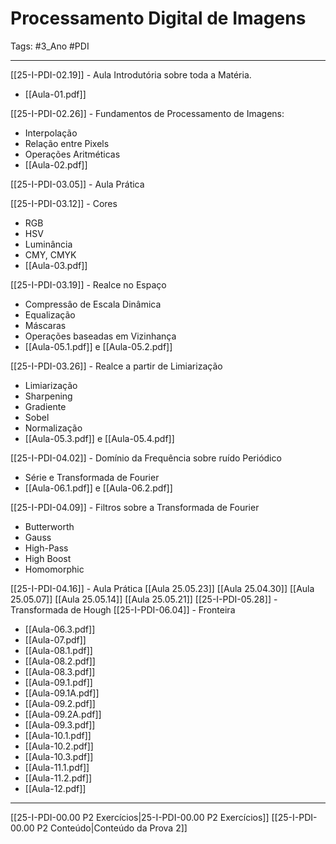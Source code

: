  # Processamento Digital de Imagens

Tags: #3_Ano #PDI 

---

[[25-I-PDI-02.19]] - Aula Introdutória sobre toda a Matéria.
- [[Aula-01.pdf]]

[[25-I-PDI-02.26]] - Fundamentos de Processamento de Imagens:
- Interpolação
- Relação entre Pixels
- Operações Aritméticas
- [[Aula-02.pdf]]

[[25-I-PDI-03.05]] - Aula Prática

[[25-I-PDI-03.12]] - Cores
- RGB
- HSV
- Luminância
- CMY, CMYK
- [[Aula-03.pdf]]

[[25-I-PDI-03.19]] - Realce no Espaço
- Compressâo de Escala Dinâmica
- Equalização
- Máscaras
- Operações baseadas em Vizinhança
- [[Aula-05.1.pdf]] e [[Aula-05.2.pdf]]

[[25-I-PDI-03.26]] - Realce a partir de Limiarização
- Limiarização
- Sharpening
- Gradiente
- Sobel
- Normalização
- [[Aula-05.3.pdf]] e [[Aula-05.4.pdf]]

[[25-I-PDI-04.02]] - Domínio da Frequência sobre ruído Periódico
- Série e Transformada de Fourier
- [[Aula-06.1.pdf]] e [[Aula-06.2.pdf]]

[[25-I-PDI-04.09]] - Filtros sobre a Transformada de Fourier
- Butterworth
- Gauss
- High-Pass
- High Boost
- Homomorphic

[[25-I-PDI-04.16]] - Aula Prática
[[Aula 25.05.23]]
[[Aula 25.04.30]]
[[Aula 25.05.07]]
[[Aula 25.05.14]]
[[Aula 25.05.21]]
[[25-I-PDI-05.28]] - Transformada de Hough
[[25-I-PDI-06.04]] - Fronteira

- [[Aula-06.3.pdf]]
- [[Aula-07.pdf]]
- [[Aula-08.1.pdf]]
- [[Aula-08.2.pdf]]
- [[Aula-08.3.pdf]]
- [[Aula-09.1.pdf]]
- [[Aula-09.1A.pdf]]
- [[Aula-09.2.pdf]]
- [[Aula-09.2A.pdf]]
- [[Aula-09.3.pdf]]
- [[Aula-10.1.pdf]]
- [[Aula-10.2.pdf]]
- [[Aula-10.3.pdf]]
- [[Aula-11.1.pdf]]
- [[Aula-11.2.pdf]]
- [[Aula-12.pdf]]

---

[[25-I-PDI-00.00 P2 Exercícios|25-I-PDI-00.00 P2 Exercícios]]
[[25-I-PDI-00.00 P2 Conteúdo|Conteúdo da Prova 2]]